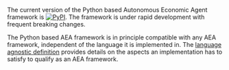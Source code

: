 The current version of the Python based Autonomous Economic Agent framework is <a href="https://img.shields.io/pypi/v/aea"><img alt="PyPI" src="https://img.shields.io/pypi/v/aea"></a>. The framework is under rapid development with frequent breaking changes.

The Python based AEA framework is in principle compatible with any AEA framework, independent of the language it is implemented in. The <a href="../language-agnostic-definition/">language agnostic definition</a> provides details on the aspects an implementation has to satisfy to qualify as an AEA framework.
